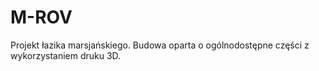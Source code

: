 # M-ROV
Projekt łazika marsjańskiego. Budowa oparta o ogólnodostępne części z wykorzystaniem druku 3D.
